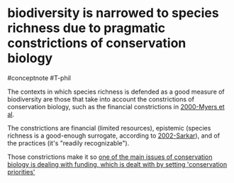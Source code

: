 # biodiversity is narrowed to species richness due to pragmatic constrictions of conservation biology
#conceptnote #T-phil 

The contexts in which species richness is defended as a good measure of biodiversity are those that take into account the constrictions of conservation biology, such as the financial constrictions in [2000-Myers et al](2000-Myers%20et%20al.md).

The constrictions are financial (limited resources), epistemic (species richness is a good-enough surrogate, according to [2002-Sarkar](2002-Sarkar.md)), and of the practices (it's "readily recognizable").

Those constrictions make it so [one of the main issues of conservation biology is dealing with funding, which is dealt with by setting 'conservation priorities'](one%20of%20the%20main%20issues%20of%20conservation%20biology%20is%20dealing%20with%20funding,%20which%20is%20dealt%20with%20by%20setting%20'conservation%20priorities'.md)